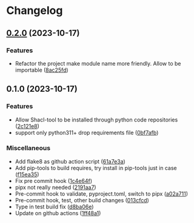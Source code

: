 # Changelog

## [0.2.0](https://github.com/Telicent-io/shacl-tool/compare/v0.1.0...v0.2.0) (2023-10-17)


### Features

* Refactor the project make module name more friendly. Allow to be importable ([8ac25fd](https://github.com/Telicent-io/shacl-tool/commit/8ac25fd6c7a0afc071c417d1f5af559f5414be6e))

## 0.1.0 (2023-10-17)


### Features

* Allow Shacl-tool to be installed through python code repositories ([2c121e8](https://github.com/Telicent-io/shacl-tool/commit/2c121e8ecff46eab14947702a2570e6092ab5a27))
* support only python311+ drop requirements file ([0bf7afb](https://github.com/Telicent-io/shacl-tool/commit/0bf7afb59436e7afbcc47f02045d7fa9df9a89d8))


### Miscellaneous

* Add flake8 as github action script ([61a7e3a](https://github.com/Telicent-io/shacl-tool/commit/61a7e3aea85aa0b01c6f0c47533bd6b3ed0aa495))
* Add pip-tools to build requires, try install in pip-tools just in case ([f15ea35](https://github.com/Telicent-io/shacl-tool/commit/f15ea35813c67a1002440329ef0a4d5ea3a23d96))
* Fix pre commit hook ([1c4e64f](https://github.com/Telicent-io/shacl-tool/commit/1c4e64f9cfd6283911ca58f46d8edadf2fac050b))
* pipx not really needed ([2191aa7](https://github.com/Telicent-io/shacl-tool/commit/2191aa76947527ac9e9be97a2fe1e51f1d983cea))
* Pre-commit hook to validate, pyproject.toml, switch to pipx ([a02a711](https://github.com/Telicent-io/shacl-tool/commit/a02a7110fd115bc60559eda87bbfebe7593ecb26))
* Pre-commit hook, test, other build changes ([013cfcd](https://github.com/Telicent-io/shacl-tool/commit/013cfcdb109e7f9904a5ffca69cb3a33e5c06d6d))
* Type in test build fix ([d8ba06e](https://github.com/Telicent-io/shacl-tool/commit/d8ba06ed3e975ec3d0b7807e6b760d34a4a9051a))
* Update on github actions ([1ff48a1](https://github.com/Telicent-io/shacl-tool/commit/1ff48a1019047af6e5254c54067c1d8f1409ba57))
